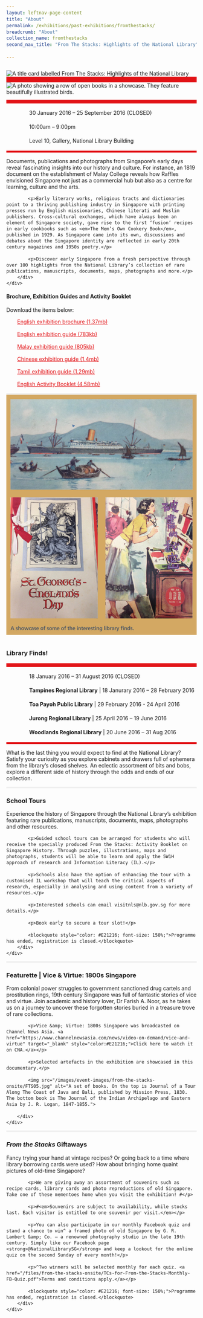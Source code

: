 ```yaml
---
layout: leftnav-page-content
title: "About"
permalink: /exhibitions/past-exhibitions/fromthestacks/
breadcrumb: "About"
collection_name: fromthestacks
second_nav_title: "From The Stacks: Highlights of the National Library"

---
```


<section class="sgds-section__about">
<div class="sgds-container__card">
    <div class="row">
        <div class="col is-full" style="border-bottom: 15px solid #E21216; padding: 12px 0 0 0;">
            <img src="/images/event-images/from-the-stacks-onsite/from-the-stacks-main-image.jpg" alt="A title card labelled From The Stacks: Highlights of the National Library">
        </div>
    </div>    
    <div class="row">
        <div class="col is-full" style="padding: 0 0 12px 0;">
            <img src="/images/event-images/from-the-stacks-onsite/from-the-stacks_gallery_7.jpg" alt="A photo showing a row of open books in a showcase. They feature beautifully illustrated birds.">
        </div>
    </div>
        <div class="row">
            <div class="col" style="border-top: 10px solid #E21216; border-bottom: 5px solid #E21216;">
                <ul style="list-style: none; margin-left: 0px;">
                    <li style="margin-bottom: 1rem;">
                        <span class="sgds-icon sgds-icon-calendar" style="font-size: 150%; display: inline-block; float: left; vertical-align: middle;"></span>
                        <div style="line-height: 150%; padding-left: 2.3rem;">30 January 2016 – 25 September 2016 (CLOSED)</div>
                    </li> 
                    <li style="margin-bottom: 1rem;">
                        <span class="sgds-icon sgds-icon-clock" style="font-size: 150%; display: inline-block; float: left; vertical-align: middle;"></span>
                        <div style="line-height: 150%; padding-left: 2.3rem;">10:00am – 9:00pm</div>
                    </li>          
                    <li style="margin-bottom: 1rem;">
                        <span class="sgds-icon sgds-icon-map" style="font-size: 150%; display: inline-block; float: left; vertical-align: middle;"></span>
                        <div style="line-height: 150%; padding-left: 2.3rem;">Level 10, Gallery, National Library Building</div>
                    </li>                    
                    </ul>
            </div>
        </div>
</div>
    
<div class="sgds-container__description">
    <div class="row">
        <div class="col is-full padding--top--lg">
            <p>Documents, publications and photographs from Singapore’s early days reveal fascinating insights into our history and culture. For instance, an 1819 document on the establishment of Malay College reveals how Raffles envisioned Singapore not just as a commercial hub but also as a centre for learning, culture and the arts.</p>

            <p>Early literary works, religious tracts and dictionaries point to a thriving publishing industry in Singapore with printing presses run by English missionaries, Chinese literati and Muslim publishers. Cross-cultural exchanges, which have always been an element of Singapore society, gave rise to the first ‘fusion’ recipes in early cookbooks such as <em>The Mem’s Own Cookery Book</em>, published in 1929. As Singapore came into its own, discussions and debates about the Singapore identity are reflected in early 20th century magazines and 1950s poetry.</p>

            <p>Discover early Singapore from a fresh perspective through over 100 highlights from the National Library’s collection of rare publications, manuscripts, documents, maps, photographs and more.</p>
        </div>
    </div>
</div>

<div class="sgds-container__downloads">
    <div class="row">
        <div class="col is-full padding--top--lg">
            <h4>Brochure, Exhibition Guides and Activity Booklet</h4>
            <p style="margin-top: 5px;">Download the items below:</p>
                    <ul style="list-style: none; margin-left: 5px; color: #E21216">
                        <li style="margin-bottom: 1rem;">
                            <a href="/files/from-the-stacks-onsite/MSD172_FTS_BROCHURE_R10_REVISED-FA_low-res.pdf" style="color:#E21216;">English exhibition brochure (1.37mb)</a>
                        </li>                         
                        <li style="margin-bottom: 1rem;">
                            <a href="/files/from-the-stacks-onsite/NLB_From_The_Stacks_-_Exhibition_Guide_English.pdf" style="color:#E21216;">English exhibition guide (783kb)</a>
                        </li>                        
                        <li style="margin-bottom: 1rem;">
                            <a href="/files/from-the-stacks-onsite/NLB_From_The_Stacks_-_Exhibition_Guide_Malay.pdf" style="color:#E21216;">Malay exhibition guide (805kb)</a> 
                        </li>
                        <li style="margin-bottom: 1rem;">
                            <a href="/files/from-the-stacks-onsite/NLB_From_The_Stacks_-_Exhibition_Guide_Chinese.pdf" style="color:#E21216;">Chinese exhibition guide (1.4mb)</a>
                        </li>                         
                        <li style="margin-bottom: 1rem;">
                            <a href="/files/from-the-stacks-onsite/NLB_From_The_Stacks_-_Exhibition_Guide_Tamil_r.pdf" style="color:#E21216;">Tamil exhibition guide (1.29mb)</a>
                        </li>                         
                        <li style="margin-bottom: 1rem;">
                            <a href="/files/from-the-stacks-onsite/NLB_From_The_Stacks_-_Booklet_r.pdf" style="color:#E21216;">English Activity Booklet (4.58mb)</a>
                        </li> 
                    </ul>
        </div>
    </div>
</div>

<div class="sgds-container__line padding--lg">
    <div class="row">
        <div class="col is-12" style="padding: 2px 0; background-color: #efefef;">
        </div>
    </div>
</div>  

<div class="sgds-container__card">
    <div class="row">
        <div class="col is-full" style="padding: 0 0 12px 0;">
            <img src="/images/event-images/from-the-stacks-onsite/FTS06.jpg" alt="Three images of featured items from the exhibition.">
        </div>
    </div>
    <div class="row margin--bottom--xs">
        <div class="col is-12 padding--xs">
            <h3><strong>Library Finds!</strong></h3>
        </div>
    </div>
        <div class="row">
            <div class="col" style="border-top: 10px solid #E21216; border-bottom: 5px solid #E21216;">
                <ul style="list-style: none; margin-left: 0px;">
                    <li style="margin-bottom: 1rem;">
                        <span class="sgds-icon sgds-icon-calendar" style="font-size: 150%; display: inline-block; float: left; vertical-align: middle;"></span>
                        <div style="line-height: 150%; padding-left: 2.3rem;">18 January 2016 – 31 August 2016 (CLOSED)</div>
                    </li> 
                    <li style="margin-bottom: 1rem;">
                        <span class="sgds-icon sgds-icon-map" style="font-size: 150%; display: inline-block; float: left; vertical-align: middle;"></span>
                        <div style="line-height: 150%; padding-left: 2.3rem;"><strong>Tampines Regional Library</strong> &#124; 18 Janurary 2016 – 28 February 2016</div>
                    </li>                     
                    <li style="margin-bottom: 1rem;">
                        <div style="line-height: 150%; padding-left: 2.3rem;"><strong>Toa Payoh Public Library</strong> &#124; 29 February 2016 - 24 April 2016</div>
                    </li>                    
                    <li style="margin-bottom: 1rem;">
                        <div style="line-height: 150%; padding-left: 2.3rem;"><strong>Jurong Regional Library</strong> &#124; 25 April 2016 – 19 June 2016</div>
                    </li>                    
                    <li style="margin-bottom: 1rem;">
                        <div style="line-height: 150%; padding-left: 2.3rem;"><strong>Woodlands Regional Library</strong> &#124; 20 June 2016 – 31 Aug 2016</div>
                    </li>                       
                </ul>
            </div>
        </div>
</div>
    
<div class="sgds-container__description">
    <div class="row">
        <div class="col is-full padding--top--lg">
            <p>What is the last thing you would expect to find at the National Library? Satisfy your curiosity as you explore cabinets and drawers full of ephemera from the library’s closed shelves. An eclectic assortment of bits and bobs, explore a different side of history through the odds and ends of our collection.</p>
        </div>
    </div>
</div>    

<div class="sgds-container__line padding--lg">
    <div class="row">
        <div class="col is-12" style="padding: 2px 0; background-color: #efefef;">
        </div>
    </div>
</div>  

<div class="sgds-container__description">
    <div class="row">
        <div class="col is-full padding--top--lg">
            <h3>School Tours</h3>
            <p>Experience the history of Singapore through the National Library’s exhibition featuring rare publications, manuscripts, documents, maps, photographs and other resources.</p>

            <p>Guided school tours can be arranged for students who will receive the specially produced From the Stacks: Activity Booklet on Singapore History. Through puzzles, illustrations, maps and photographs, students will be able to learn and apply the 5W1H approach of research and Information Literacy (IL).</p>

            <p>Schools also have the option of enhancing the tour with a customised IL workshop that will teach the critical aspects of research, especially in analysing and using content from a variety of resources.</p>

            <p>Interested schools can email visitnls@nlb.gov.sg for more details.</p>

            <p>Book early to secure a tour slot!</p>
            
            <blockquote style="color: #E21216; font-size: 150%;">Programme has ended, registration is closed.</blockquote>
        </div>
    </div>
</div> 

<div class="sgds-container__line padding--lg">
    <div class="row">
        <div class="col is-12" style="padding: 2px 0; background-color: #efefef;">
        </div>
    </div>
</div>  

<div class="sgds-container__description">
    <div class="row">
        <div class="col is-full padding--top--lg">
            <h3>Featurette &#124; Vice &amp; Virtue: 1800s Singapore</h3>
            <p>From colonial power struggles to government sanctioned drug cartels and prostitution rings, 19th century Singapore was full of fantastic stories of vice and virtue. Join academic and history lover, Dr Farish A. Noor, as he takes us on a journey to uncover these forgotten stories buried in a treasure trove of rare collections.</p>

            <p>Vice &amp; Virtue: 1800s Singapore was broadcasted on Channel News Asia. <a href="https://www.channelnewsasia.com/news/video-on-demand/vice-and-virtue" target="_blank" style="color:#E21216;">Click here to watch it on CNA.</a></p>

            <p>Selected artefacts in the exhibition are showcased in this documentary.</p>
            
            <img src="/images/event-images/from-the-stacks-onsite/FTS05.jpg" alt="A set of books. On the top is Journal of a Tour Along The Coast of Java and Bali, published by Mission Press, 1830. The bottom book is The Journal of the Indian Archipelago and Eastern Asia by J. R. Logan, 1847-1855.">
            
        </div>
    </div>
</div>    
    
<div class="sgds-container__line padding--lg">
    <div class="row">
        <div class="col is-12" style="padding: 2px 0; background-color: #efefef;">
        </div>
    </div>
</div>  

<div class="sgds-container__description">
    <div class="row">
        <div class="col is-full padding--top--lg">
            <h3><em>From the Stacks</em> Giftaways</h3>
            <p>Fancy trying your hand at vintage recipes? Or going back to a time where library borrowing cards were used? How about bringing home quaint pictures of old-time Singapore?</p>

            <p>We are giving away an assortment of souvenirs such as recipe cards, library cards and photo reproductions of old Singapore. Take one of these mementoes home when you visit the exhibition! #</p>

            <p>#<em>Souvenirs are subject to availability, while stocks last. Each visitor is entitled to one souvenir per visit.</em></p>

            <p>You can also participate in our monthly Facebook quiz and stand a chance to win^ a framed photo of old Singapore by G. R. Lambert &amp; Co. – a renowned photography studio in the late 19th century. Simply like our Facebook page <strong>@NationalLibrarySG</strong> and keep a lookout for the online quiz on the second Sunday of every month!</p>

            <p>^Two winners will be selected monthly for each quiz. <a href="/files/from-the-stacks-onsite/TCs-for-From-the-Stacks-Monthly-FB-Quiz.pdf">Terms and conditions apply.</a></p>
            
            <blockquote style="color: #E21216; font-size: 150%;">Programme has ended, registration is closed.</blockquote>
        </div>
    </div>
</div>
    
</section>

